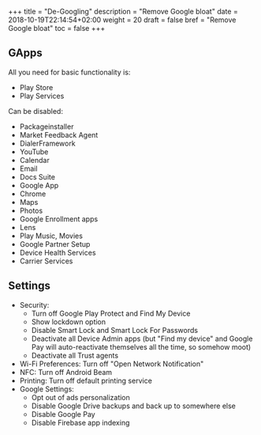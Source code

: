 +++
title = "De-Googling"
description = "Remove Google bloat"
date = 2018-10-19T22:14:54+02:00
weight = 20
draft = false
bref = "Remove Google bloat"
toc = false
+++

## GApps
All you need for basic functionality is:

- Play Store
- Play Services

Can be disabled:

- Packageinstaller
- Market Feedback Agent
- DialerFramework
- YouTube
- Calendar
- Email
- Docs Suite
- Google App
- Chrome
- Maps
- Photos
- Google Enrollment apps
- Lens
- Play Music, Movies
- Google Partner Setup
- Device Health Services
- Carrier Services

## Settings

- Security:
  - Turn off Google Play Protect and Find My Device
  - Show lockdown option
  - Disable Smart Lock and Smart Lock For Passwords
  - Deactivate all Device Admin apps (but "Find my device" and Google Pay will
    auto-reactivate themselves all the time, so somehow moot)
  - Deactivate all Trust agents
- Wi-Fi Preferences: Turn off "Open Network Notification"
- NFC: Turn off Android Beam
- Printing: Turn off default printing service
- Google Settings:
  - Opt out of ads personalization
  - Disable Google Drive backups and back up to somewhere else
  - Disable Google Pay
  - Disable Firebase app indexing
